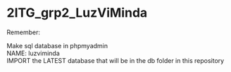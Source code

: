 # 2ITG_grp2_LuzViMinda

Remember:

Make sql database in phpmyadmin <br>
NAME: luzviminda <br>
IMPORT the LATEST database that will be in the db folder in this repository <br>
